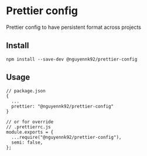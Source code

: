 # Prettier config

Prettier config to have persistent format across projects

## Install

```
npm install --save-dev @nguyennk92/prettier-config
```

## Usage

```
// package.json
{
  ...
  prettier: "@nguyennk92/prettier-config"
}

// or for override
// .prettierrc.js
module.exports = {
  ...require("@nguyennk92/prettier-config"),
  semi: false,
};
```
